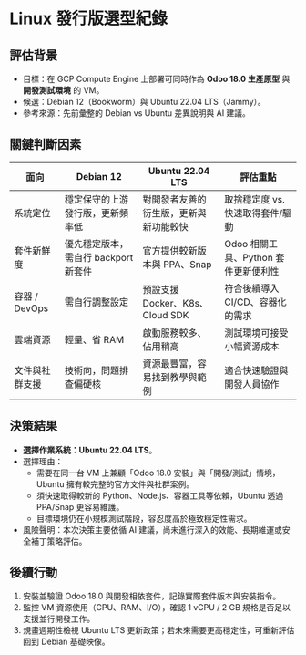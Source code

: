 # Linux 發行版選型紀錄

## 評估背景
- 目標：在 GCP Compute Engine 上部署可同時作為 **Odoo 18.0 生產原型** 與 **開發測試環境** 的 VM。
- 候選：Debian 12（Bookworm）與 Ubuntu 22.04 LTS（Jammy）。
- 參考來源：先前彙整的 Debian vs Ubuntu 差異說明與 AI 建議。

## 關鍵判斷因素
| 面向 | Debian 12 | Ubuntu 22.04 LTS | 評估重點 |
| ---- | ---------- | ---------------- | -------- |
| 系統定位 | 穩定保守的上游發行版，更新頻率低 | 對開發者友善的衍生版，更新與新功能較快 | 取捨穩定度 vs. 快速取得套件/驅動 |
| 套件新鮮度 | 優先穩定版本，需自行 backport 新套件 | 官方提供較新版本與 PPA、Snap | Odoo 相關工具、Python 套件更新便利性 |
| 容器 / DevOps | 需自行調整設定 | 預設支援 Docker、K8s、Cloud SDK | 符合後續導入 CI/CD、容器化的需求 |
| 雲端資源 | 輕量、省 RAM | 啟動服務較多、佔用稍高 | 測試環境可接受小幅資源成本 |
| 文件與社群支援 | 技術向，問題排查偏硬核 | 資源最豐富，容易找到教學與範例 | 適合快速驗證與開發人員協作 |

## 決策結果
- **選擇作業系統：Ubuntu 22.04 LTS**。
- 選擇理由：
  - 需要在同一台 VM 上兼顧「Odoo 18.0 安裝」與「開發/測試」情境，Ubuntu 擁有較完整的官方文件與社群案例。
  - 須快速取得較新的 Python、Node.js、容器工具等依賴，Ubuntu 透過 PPA/Snap 更容易維護。
  - 目標環境仍在小規模測試階段，容忍度高於極致穩定性需求。
- 風險聲明：本次決策主要依循 AI 建議，尚未進行深入的效能、長期維運或安全補丁策略評估。

## 後續行動
1. 安裝並驗證 Odoo 18.0 與開發相依套件，記錄實際套件版本與安裝指令。
2. 監控 VM 資源使用（CPU、RAM、I/O），確認 1 vCPU / 2 GB 規格是否足以支援並行開發工作。
3. 規畫週期性檢視 Ubuntu LTS 更新政策；若未來需要更高穩定性，可重新評估回到 Debian 基礎映像。
